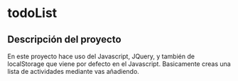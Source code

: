 # todoList

## Descripción del proyecto

En este proyecto hace uso del Javascript, JQuery, y también de localStorage que viene por defecto en el Javascript. Basicamente creas una lista de actividades mediante vas añadiendo. 
